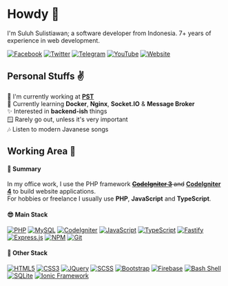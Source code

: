# Howdy :wave:

I'm Suluh Sulistiawan; a software developer from Indonesia. 7+ years of experience in web development.

[![Facebook](https://img.shields.io/badge/Facebook-%234267B2.svg?&style=flat-square&logo=facebook&logoColor=white)](https://www.facebook.com/suluh.sulistiawan)
[![Twitter](https://img.shields.io/twitter/follow/suluh_s?label=Twitter&logo=twitter&style=flat-square)](https://www.twitter.com/suluh_s)
[![Telegram](https://img.shields.io/badge/Telegram-%230088cc.svg?&style=flat-square&logo=telegram&logoColor=white)](https://t.me/suluh_s)
[![YouTube](https://img.shields.io/youtube/channel/subscribers/UC4cH_s6tZDBT4NW7VuM4Gsw?label=YouTube&logo=youtube&style=flat-square)](https://www.youtube.com/c/SDeveloper)
[![Website](https://img.shields.io/website?label=Website&logo=google-chrome&style=flat-square&down_color=lightgrey&down_message=Down&up_color=blue&up_message=Up&url=https%3A%2F%2Fsuluh.my.id)](https://suluh.my.id)

## Personal Stuffs :v:

:briefcase: I'm currently working at [**PST**](https://pratamatechsolution.co.id/)<br />
:seedling: Currently learning **Docker**, **Nginx**, **Socket.IO** & **Message Broker** <br />
:sparkles: Interested in **backend-ish** things<br />
:window: Rarely go out, unless it's very important<br />
:notes: Listen to modern Javanese songs

## Working Area :see_no_evil:

#### :book: Summary

In my office work, I use the PHP framework ~~[**CodeIgniter 3**](https://github.com/bcit-ci/CodeIgniter) and~~ [**CodeIgniter 4**](https://github.com/codeigniter4/CodeIgniter4) to build website applications.<br />
For hobbies or freelance I usually use **PHP**, **JavaScript** and **TypeScript**.

#### :sunglasses: Main Stack

[![PHP](https://img.shields.io/badge/PHP-%23ADB3D2?style=flat-square&logoColor=%23333&logo=php)](https://www.php.net/)
[![MySQL](https://img.shields.io/badge/MySQL-%2300758F?style=flat-square&logoColor=%23FFF&logo=mysql)](https://www.mysql.com/)
[![CodeIgniter](https://img.shields.io/badge/CodeIgniter-%23dd4814?style=flat-square&logoColor=%23FFF&logo=codeigniter)](https://codeigniter.com/)
[![JavaScript](https://img.shields.io/badge/JavaScript-%23f0db4f?style=flat-square&logoColor=%23333&logo=javascript)](https://www.javascript.com/)
[![TypeScript](https://img.shields.io/badge/TypeScript-%23007acc?style=flat-square&logoColor=%23FFF&logo=typescript)](https://www.typescriptlang.org/)
[![Fastify](https://img.shields.io/badge/Fastify-%23202020?style=flat-square&logoColor=%23FFF&logo=fastify)](https://www.fastify.io/)
[![Express.js](https://img.shields.io/badge/Express.js-%23404d59?&style=flat-square&logoColor=%23FFF&logo=express)](https://expressjs.com/)
[![NPM](https://img.shields.io/badge/NPM-%23FFFFFF?style=flat-square&logoColor=%23FFF&logo=npm)](https://www.npmjs.com/)
[![Git](https://img.shields.io/badge/Git-%23f34f29?style=flat-square&logoColor=%23FFF&logo=git)](https://git-scm.com/)

#### :monocle_face: Other Stack

[![HTML5](https://img.shields.io/badge/HTML5-%23e34c26?style=flat-square&logoColor=%23FFF&logo=html5)](https://developer.mozilla.org/en-US/docs/Glossary/HTML5)
[![CSS3](https://img.shields.io/badge/CSS3-%23264de4?style=flat-square&logoColor=%23FFF&logo=css3)](https://developer.mozilla.org/en-US/docs/Web/CSS)
[![JQuery](https://img.shields.io/badge/JQuery-%230769ad?style=flat-square&logoColor=%23FFF&logo=jquery)](https://jquery.com/)
[![SCSS](https://img.shields.io/badge/SCSS-%23E0A3C2?style=flat-square&logoColor=%23333&logo=sass)](https://sass-lang.com/)
[![Bootstrap](https://img.shields.io/badge/Bootstrap-%23563d7c?style=flat-square&logoColor=%23FFF&logo=bootstrap)](https://getbootstrap.com/)
[![Firebase](https://img.shields.io/badge/Firebase-%23FFA611?style=flat-square&logoColor=%23FFF&logo=firebase)](https://firebase.google.com/)
[![Bash Shell](https://img.shields.io/badge/Bash-%234eaa25?style=flat-square&logoColor=%23FFF&logo=gnu-bash)](https://www.gnu.org/software/bash/)
[![SQLite](https://img.shields.io/badge/SQLite-blue?style=flat-square&logoColor=%23FFF&logo=sqlite)](https://www.sqlite.org/)
[![Ionic Framework](https://img.shields.io/badge/Ionic-%23498AFF?style=flat-square&logoColor=%23FFF&logo=ionic)](https://ionicframework.com/)
